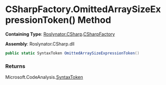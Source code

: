# CSharpFactory\.OmittedArraySizeExpressionToken\(\) Method

**Containing Type**: [Roslynator.CSharp](../../README.md)\.[CSharpFactory](../README.md)

**Assembly**: Roslynator\.CSharp\.dll

```csharp
public static SyntaxToken OmittedArraySizeExpressionToken()
```

### Returns

Microsoft\.CodeAnalysis\.[SyntaxToken](https://docs.microsoft.com/en-us/dotnet/api/microsoft.codeanalysis.syntaxtoken)

